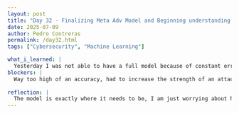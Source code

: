 ```yaml
---
layout: post
title: "Day 32 - Finalizing Meta Adv Model and Beginning understanding of Phase 2"
date: 2025-07-09
author: Pedro Contreras
permalink: /day32.html
tags: ["Cybersecurity", "Machine Learning"]

what_i_learned: |
  Yesterday I was not able to have a full model because of constant errors, so today I worked on fixing those errors in order to try and get a full running model. I was able to fixe some of the errors that involved blocks that displayed the progress of the model and had it running displaying the progress how I wanted. Once I fixed that I was able to get results that were actually really good. There were high accuracies all across just for one epoch, and the meta-loss finally started really low. However two of the attacks were almost 100% accuracy, and so that was not a good sign because it meant the attack was not strong enough, hindering the model's overall robustness. I then went in and made the attack overall stronger ad it was able to drop in accuracy, but overall the accuracy is where I want it to be. I also began looking at how we will convert the model once it finished running to convert it to C++.
blockers: |
  Way too high of an accuracy, had to increase the strength of an attack.
  
reflection: |
  The model is exactly where it needs to be, I am just worrying about how much time and money it will take to fully run and if it will be enough for the models overall robustness. That being said, the model is robust as it is so I feel that we are starting to get closer to closing this project out. I am just tired of having to spend money just to get a running model on GPU. My grad student mentor told me the model looks promising and so we will see how it turns out. The thing is we need a model that finished running and training in order to convert it to C++ and there will be a couple of things to be changed within the code, but we will cross that bridge when we get there. 
---
```


